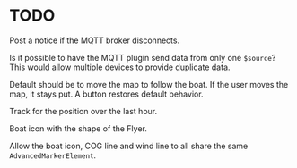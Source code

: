 # TODO

Post a notice if the MQTT broker disconnects.

Is it possible to have the MQTT plugin send data from only one `$source`? This
would allow multiple devices to provide duplicate data.

Default should be to move the map to follow the boat. If the user moves the map,
it stays put. A button restores default behavior.

Track for the position over the last hour.

Boat icon with the shape of the Flyer.

Allow the boat icon, COG line and wind line to all share the same
`AdvancedMarkerElement`. 
